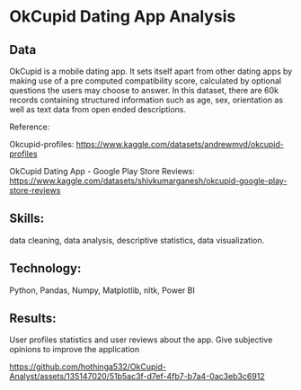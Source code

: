 # OkCupid Dating App Analysis

## Data
OkCupid is a mobile dating app. It sets itself apart from other dating apps by making use of a pre computed compatibility score, calculated by optional questions the users may choose to answer.
In this dataset, there are 60k records containing structured information such as age, sex, orientation as well as text data from open ended descriptions.

Reference: 

  Okcupid-profiles: https://www.kaggle.com/datasets/andrewmvd/okcupid-profiles
  
  OkCupid Dating App - Google Play Store Reviews: https://www.kaggle.com/datasets/shivkumarganesh/okcupid-google-play-store-reviews

## Skills: 
data cleaning, data analysis, descriptive statistics, data visualization.

## Technology: 
Python, Pandas, Numpy, Matplotlib, nltk, Power BI

## Results: 
User profiles statistics and user reviews about the app. Give subjective opinions to improve the application




https://github.com/hothinga532/OkCupid-Analyst/assets/135147020/51b5ac3f-d7ef-4fb7-b7a4-0ac3eb3c6912


